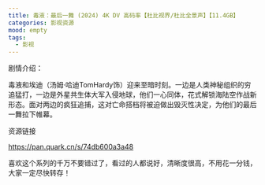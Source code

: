 ```yaml
---
title: 毒液：最后一舞 (2024) 4K DV 高码率【杜比视界/杜比全景声】【11.4GB】
categories: 影视资源
mood: empty
tags:
  - 影视
---
```


剧情介绍：

毒液和埃迪（汤姆·哈迪TomHardy饰）迎来至暗时刻。一边是人类神秘组织的穷追猛打，一边是外星共生体大军入侵地球，他们一心同体，花式解锁海陆空作战新形态。面对两边的疯狂追捕，这对亡命搭档将被迫做出毁灭性决定，为他们的最后一舞拉下帷幕。




资源链接

https://pan.quark.cn/s/74db600a3a48




喜欢这个系列的千万不要错过了，看过的人都说好，清晰度很高，不用花一分钱，大家一定尽快转存！















